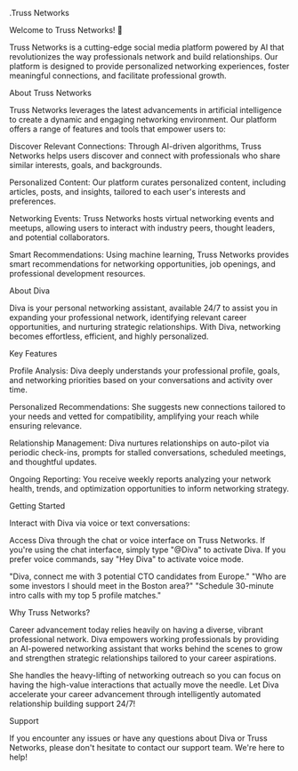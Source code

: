 .Truss Networks

Welcome to Truss Networks! 🚀

Truss Networks is a cutting-edge social media platform powered by AI that revolutionizes the way professionals network and build relationships. Our platform is designed to provide personalized networking experiences, foster meaningful connections, and facilitate professional growth.

About Truss Networks

Truss Networks leverages the latest advancements in artificial intelligence to create a dynamic and engaging networking environment. Our platform offers a range of features and tools that empower users to:

Discover Relevant Connections: Through AI-driven algorithms, Truss Networks helps users discover and connect with professionals who share similar interests, goals, and backgrounds.

Personalized Content: Our platform curates personalized content, including articles, posts, and insights, tailored to each user's interests and preferences.

Networking Events: Truss Networks hosts virtual networking events and meetups, allowing users to interact with industry peers, thought leaders, and potential collaborators.

Smart Recommendations: Using machine learning, Truss Networks provides smart recommendations for networking opportunities, job openings, and professional development resources.

About Diva

Diva is your personal networking assistant, available 24/7 to assist you in expanding your professional network, identifying relevant career opportunities, and nurturing strategic relationships. With Diva, networking becomes effortless, efficient, and highly personalized.

Key Features

Profile Analysis: Diva deeply understands your professional profile, goals, and networking priorities based on your conversations and activity over time.

Personalized Recommendations: She suggests new connections tailored to your needs and vetted for compatibility, amplifying your reach while ensuring relevance.

Relationship Management: Diva nurtures relationships on auto-pilot via periodic check-ins, prompts for stalled conversations, scheduled meetings, and thoughtful updates.

Ongoing Reporting: You receive weekly reports analyzing your network health, trends, and optimization opportunities to inform networking strategy.

Getting Started

Interact with Diva via voice or text conversations:

Access Diva through the chat or voice interface on Truss Networks.
If you're using the chat interface, simply type "@Diva" to activate Diva.
If you prefer voice commands, say "Hey Diva" to activate voice mode.

"Diva, connect me with 3 potential CTO candidates from Europe."
"Who are some investors I should meet in the Boston area?"
"Schedule 30-minute intro calls with my top 5 profile matches."

Why Truss Networks?

Career advancement today relies heavily on having a diverse, vibrant professional network. Diva empowers working professionals by providing an AI-powered networking assistant that works behind the scenes to grow and strengthen strategic relationships tailored to your career aspirations.

She handles the heavy-lifting of networking outreach so you can focus on having the high-value interactions that actually move the needle. Let Diva accelerate your career advancement through intelligently automated relationship building support 24/7!


Support

If you encounter any issues or have any questions about Diva or Truss Networks, please don't hesitate to contact our support team. We're here to help!
